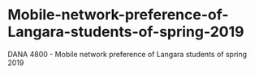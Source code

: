 # Mobile-network-preference-of-Langara-students-of-spring-2019
DANA 4800 - Mobile network preference of Langara students of spring 2019
